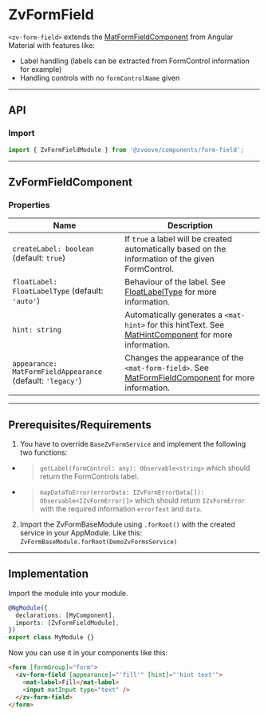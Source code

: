 <link href="style.css" rel="stylesheet"></link>

# ZvFormField <a name="ZvFormField"></a>

`<zv-form-field>` extends the [MatFormFieldComponent](https://material.angular.io/components/form-field/overview) from Angular Material with features like:

- Label handling (labels can be extracted from FormControl information for example)
- Handling controls with no `formControlName` given

---

## API <a name="ZvFormFieldApi"></a>

### Import <a name="ZvFormFieldImport"></a>

```ts | js
import { ZvFormFieldModule } from '@zvoove/components/form-field';
```

---

## ZvFormFieldComponent <a name="ZvFormFieldComponent"></a>

### Properties <a name="ZvFormFieldComponentProperties"></a>

| Name                                                       | Description                                                                                                                                                                                    |
| ---------------------------------------------------------- | ---------------------------------------------------------------------------------------------------------------------------------------------------------------------------------------------- |
| `createLabel: boolean` (default: `true`)                   | If `true` a label will be created automatically based on the information of the given FormControl.                                                                                             |
| `floatLabel: FloatLabelType` (default: `'auto'`)           | Behaviour of the label. See [FloatLabelType](https://material.angular.io/components/form-field/api) for more information.                                                                      |
| `hint: string`                                             | Automatically generates a `<mat-hint>` for this hintText. See [MatHintComponent](https://material.angular.io/components/form-field/overview#hint-labels) for more information.                 |
| `appearance: MatFormFieldAppearance` (default: `'legacy'`) | Changes the appearance of the `<mat-form-field>`. See [MatFormFieldComponent](https://material.angular.io/components/form-field/overview#form-field-appearance-variants) for more information. |

---

## Prerequisites/Requirements <a name="ZvFormFieldRequirements"></a>

1. You have to override `BaseZvFormService` and implement the following two functions:

- > `getLabel(formControl: any): Observable<string>` which should return the FormControls label.
- > `mapDataToError(errorData: IZvFormErrorData[]): Observable<IZvFormError[]>` which should return `IZvFormError` with the required information `errorText` and `data`.

2. Import the ZvFormBaseModule using `.forRoot()` with the created service in your AppModule. Like this:
   `ZvFormBaseModule.forRoot(DemoZvFormsService)`

---

## Implementation <a name="ZvFormFieldImplementation"></a>

Import the module into your module.

```ts | js
@NgModule({
  declarations: [MyComponent],
  imports: [ZvFormFieldModule],
})
export class MyModule {}
```

Now you can use it in your components like this:

```html
<form [formGroup]="form">
  <zv-form-field [appearance]="'fill'" [hint]="'hint text'">
    <mat-label>Fill</mat-label>
    <input matInput type="text" />
  </zv-form-field>
</form>
```

